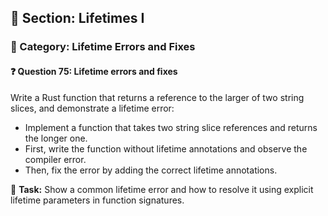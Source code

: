 ## 📘 Section: Lifetimes I  
### 🔹 Category: Lifetime Errors and Fixes  
#### ❓ Question 75: Lifetime errors and fixes

Write a Rust function that returns a reference to the larger of two string slices, and demonstrate a lifetime error:

- Implement a function that takes two string slice references and returns the longer one.
- First, write the function without lifetime annotations and observe the compiler error.
- Then, fix the error by adding the correct lifetime annotations.

🔧 **Task:** Show a common lifetime error and how to resolve it using explicit lifetime parameters in function signatures.
